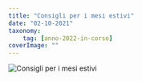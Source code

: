 ```yaml
---
title: "Consigli per i mesi estivi"
date: "02-10-2021"
taxonomy: 
    tag: [anno-2022-in-corso]
coverImage: ""
---
```


![Consigli per i mesi estivi](images/io%20noi%20il%20diabete%20maggio%202022_definitivo%20(1)_page-0014.jpg)

